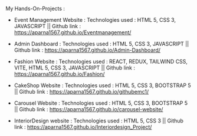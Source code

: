 My Hands-On-Projects :

* Event Management Website :  Technologies used : HTML 5, CSS 3, JAVASCRIPT  ||           Github link : https://aparna1567.github.io/Eventmanagement/

* Admin Dashboard          :  Technologies used : HTML 5, CSS 3, JAVASCRIPT  ||           Github link : https://aparna1567.github.io/Admin-Dashboard/ 
              
* Fashion Website          :  Technologies used : REACT, REDUX, TAILWIND CSS, VITE, HTML 5, CSS 3, JAVASCRIPT ||         Github link : https://aparna1567.github.io/Fashion/
                         
* CakeShop Website         :  Technologies used : HTML 5, CSS 3, BOOTSTRAP 5 ||            Github link : https://aparna1567.github.io/githubemc1/
                        
* Carousel Website         : Technologies used : HTML 5, CSS 3, BOOTSTRAP 5 ||             Github link : https://aparna1567.github.io/carousel-website/
                       
* InteriorDesign website   : Technologies used : HTML 5, CSS 3  ||                         Github link  :  https://aparna1567.github.io/Interiordesign_Project/

                           

                           
